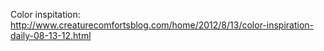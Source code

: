 Color inspitation: http://www.creaturecomfortsblog.com/home/2012/8/13/color-inspiration-daily-08-13-12.html